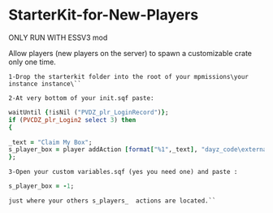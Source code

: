 # StarterKit-for-New-Players

ONLY RUN WITH ESSV3 mod


Allow players  (new players on the server) to spawn a customizable crate only one time.

```
1-Drop the starterkit folder into the root of your mpmissions\your instance instance\``
```

```
2-At very bottom of your init.sqf paste:
```

```ruby
waitUntil {!isNil ("PVDZ_plr_LoginRecord")};
if (PVCDZ_plr_Login2 select 3) then
{

_text = "Claim My Box";
s_player_box = player addAction [format["%1",_text], "dayz_code\external\player_startkit.sqf"];
};	
```

```
3-Open your custom variables.sqf (yes you need one) and paste :
```

```ruby
s_player_box = -1;
```
```
just where your others s_players_  actions are located.``
```
